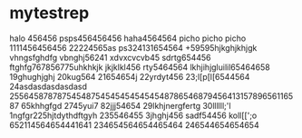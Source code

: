 # mytestrep
halo 456456
psps456456456
haha4564564
picho picho picho
1111456456456
22224565as
ps324131654564
+59595hjkghjkhjgk
vhngsfghdfg
vbnghj56241
xdvxcvcvb45
sdrtg654456
ftghfg767856775uhkhkjk
jkjklkl456
rty5464564
lkhjihjgluilil65464658
19ghughjghj
20kug564
21654654j
22yrdyt456
23;l[p[l[6544564
24asdasdasdasdasd
25564587878754548754545454545454878654687945641315789656116587
65khhgfgd
2745yui7
82jjj54654
29lkhjnergfertg
30llllll;'l
1ngfgr225hjtdythdftgyh
235546455
3jhghj456
sadf54456
koll[[';o
652114564654441641
234654564654465464
246544654654654
